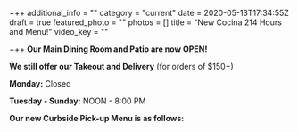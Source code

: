 +++
additional_info = ""
category = "current"
date = 2020-05-13T17:34:55Z
draft = true
featured_photo = ""
photos = []
title = "New Cocina 214 Hours and Menu!"
video_key = ""

+++
**Our Main Dining Room and Patio are now OPEN!** 

**We still offer our Takeout and Delivery** (for orders of $150+)

**Monday:** Closed

**Tuesday - Sunday:** NOON - 8:00 PM

**Our new Curbside Pick-up Menu is as follows:**